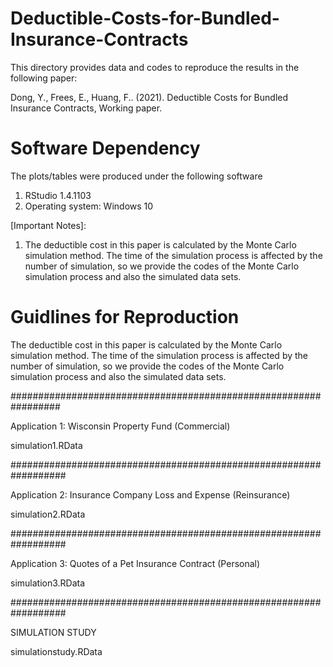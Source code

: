 # Deductible-Costs-for-Bundled-Insurance-Contracts

This directory provides data and codes to reproduce the results in the following paper:

Dong, Y., Frees, E., Huang, F.. (2021). Deductible Costs for Bundled Insurance Contracts, Working paper.

Software Dependency
===================
The plots/tables were produced under the following software
1. RStudio 1.4.1103
2. Operating system: Windows 10

[Important Notes]:

1. The deductible cost in this paper is calculated by the Monte Carlo simulation method. The time of the simulation process is affected by the number of simulation, so we provide the codes of the Monte Carlo simulation process and also the simulated data sets.

Guidlines for Reproduction
=========================
The deductible cost in this paper is calculated by the Monte Carlo simulation method. The time of the simulation process is affected by the number of simulation, so we provide the codes of the Monte Carlo simulation process and also the simulated data sets.

#################################################################

Application 1: Wisconsin Property Fund (Commercial)

simulation1.RData

##################################################################

Application 2: Insurance Company Loss and Expense (Reinsurance)

simulation2.RData

##################################################################

Application 3: Quotes of a Pet Insurance Contract (Personal)

simulation3.RData

##################################################################

SIMULATION STUDY

simulationstudy.RData
